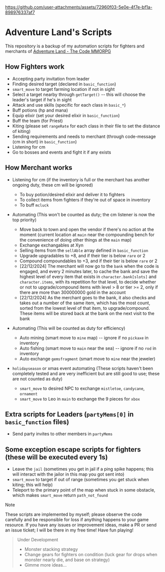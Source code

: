https://github.com/user-attachments/assets/72960f03-5e0e-4f7e-bf1a-898976337af7

# Adventure Land's Scripts

This repository is a backup of my automation scripts for fighters and merchants of [Adventure Land - The Code MMORPG](https://adventure.land/)

## How Fighters work

- Accepting party invitation from leader
- Finding desired target (declared in `basic_function`)
- `smart_move` to target farming location if not in sight
- Select a target nearby through `getTarget()` -- this will choose the leader's target if he's in sight
- Attack and use skills (specific for each class in `basic_*`)
- Buff potions (hp and mana)
- Equip elixir (set your desired elixir in `basic_function`)
- Buff the team (for Priest)
- Kiting (please set `rangeRate` for each class in their file to set the distance of kiting)
- Sending requirements and needs to merchant (through code-message (cm in short) in `basic_function`)
- Listening for cm
- Go to bosses and events and fight it if any exists

## How Merchant works

- Listening for cm (if the inventory is full or the merchant has another ongoing duty, these cm will be ignored)

  - To buy potion/desired elixir and deliver it to fighters
  - To collect items from fighters if they're out of space in inventory
  - To buff `mcluck`

- Automating (This won't be counted as duty; the cm listener is now the top priority)

  - Move back to town and open the vendor if there's no action at the moment (current location at `main` near the compounding bench for the convenience of doing other things at the `main` map)
  - Exchange exchangables at Xyn
  - Selling items from the `sellAble` array defined in `basic_function`
  - Upgrade upgradables to +8, and if their tier is below `rare` or 2
  - Compound compoundables to +3, and if their tier is below `rare` or 2
  - [22/12/2024] The merchant will now go to the `bank` when the code is engaged, and every 2 minutes later, to cache the bank and save the highest level of every item that exists in `character.bank[slots]` and `character.items`, with its repetition for that level, to decide whether or not to upgrade/compound items with level > 8 or tier >= 2, only if there are more than 300000000 gold in the account
  - [22/12/2024] As the merchant goes to the bank, it also checks and takes out a number of the same item, which has the most count, sorted from the lowest level of that item, to upgrade/compound. These items will be stored back at the bank on the next visit to the bank

- Automating (This will be counted as duty for efficiency)

  - Auto mining (smart move to `mine` map) -- ignore if no `pickaxe` in inventory
  - Auto fishing (smart move to `main` near the sea) -- ignore if no `rod` in inventory
  - Auto exchange `gemsfragment` (smart move to `mine` near the jeweler)

- `holidayseason` or xmas event automating (These scripts haven't been completely tested and are very inefficient but are still good to use; these are not counted as duty)

  - `smart_move` to desired NPC to exchange `mistletoe`, `candycane`, `ornament`
  - `smart_move` to Leo in `main` to exchange the 9 pieces for `xbox`

## Extra scripts for Leaders (`partyMems[0]` in `basic_function` files)

- Send party invites to other members in `partyMems`

## Some exception escape scripts for fighters (these will be executed every 1s)

- Leave the `jail` (sometimes you get in jail if a ping spike happens; this will interact with the jailor in this map you got sent into)
- `smart_move` to target if out of range (sometimes you get stuck when kiting; this will help)
- Teleport to the primary point of the map when stuck in some obstacle, which makes `smart_move` return `path_not_found`

> [!NOTE]
> These scripts are implemented by myself; please observe the code carefully and be responsible for loss if anything happens to your game resource.
> If you have any issues or improvement ideas, make a PR or send an issue ticket; I will be there in my free time!
> Have fun playing!

> Under Development
>
> - Monster stacking strategy
> - Change gears for fighters on condition (luck gear for drops when monster nearly die, and base on strategy)
> - Gimme more ideas...

